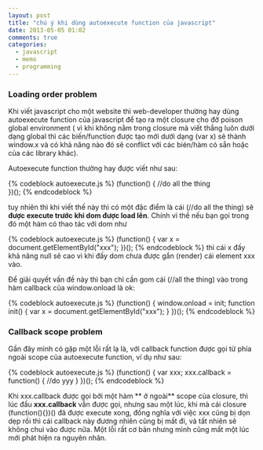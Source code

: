 ```yaml
---
layout: post
title: "chú ý khi dùng autoexecute function của javascript"
date: 2013-05-05 01:02
comments: true
categories: 
  - javascript
  - memo
  - programming
---
```

### Loading order problem
Khi viết javascript cho một website thì web-developer thường hay dùng autoexecute function của javascript để tạo ra một closure cho đỡ poison global environment ( vì khi không nằm trong closure mà viết thẳng luôn dưới dạng global thì các biến/function được tạo mới dưới dạng (var x) sẽ thành window.x và có khả năng nào đó sẽ conflict với các bién/hàm có sẵn hoặc của các library khác).

Autoexecute function thường hay được viết như sau:

{% codeblock autoexecute.js %}
(function() {
  //do all the thing  
})();
{% endcodeblock %}

tuy nhiên thì khi viết thế này thì có một đặc điểm là cái (//do all the thing) sẽ **được execute trước khi dom được load lên**.
Chính vì thế nếu bạn gọi trong đó một hàm có thao tác với dom như

{% codeblock autoexecute.js %}
(function() {
  var x = document.getElementById("xxx");
})();
{% endcodeblock %}
thì cái x đấy khả năng null sẽ cao vì khi đấy dom chưa được gắn (render) cái element xxx vào.

Để giải quyết vấn đề này thì bạn chỉ cần gom cái (//all the thing) vào trong hàm callback của window.onload là ok:

{% codeblock autoexecute.js %}
(function() {
  window.onload = init;
  function init() {
    var x = document.getElementById("xxx");
  }
})();
{% endcodeblock %}

### Callback scope problem
Gần đây mình có gặp một lỗi rất lạ là, với callback function được gọi từ phía ngoài scope của autoexecute function, ví dụ như sau:

{% codeblock autoexecute.js %}
(function() {
  var xxx;
  xxx.callback = function() {
    //do yyy
  }
})();
{% endcodeblock %}

Khi xxx.callback được gọi bởi một hàm ** ở ngoài** scope của closure, thì lúc đầu **xxx.callback** vẫn được gọi, nhưng sau một lúc, 
khi mà cái closure (function(){})() đã được execute xong, đồng nghĩa với việc xxx cũng bị dọn dẹp rồi thì cái callback này đương
nhiên cũng bị mất đi, và tất nhiên sẽ không chui vào được nữa. Một lỗi rất cơ bản nhưng mình cũng mất một lúc mới phát hiện ra nguyên
nhân.






